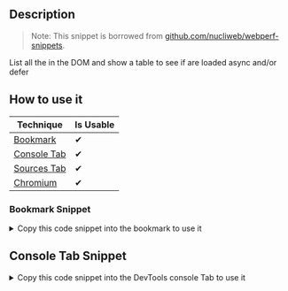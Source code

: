 ## Description

> Note: 
> This snippet is borrowed from [github.com/nucliweb/webperf-snippets](https://github.com/nucliweb/webperf-snippets/blob/main/README.md#scripts-loading).

List all the <scripts> in the DOM and show a table to see if are loaded async and/or defer

## How to use it

<!-- START-HOW_TO[bookmark,console-tab,sources-tab,chromium] -->


| Technique   | Is Usable  |
| ----------- | ---------- |
| [Bookmark](https://github.com/push-based/web-performance-tools/blob/master/docs/how-to-use-it-with-bookmarks) |      ✔    | 
| [Console Tab](https://github.com/push-based/web-performance-tools/blob/master/docs/how-to-use-it-with-console-tab.md) |      ✔    | 
| [Sources Tab](https://github.com/push-based/web-performance-tools/blob/master/docs/how-to-use-it-with-sources-tab.md) |      ✔    | 
| [Chromium](https://github.com/push-based/web-performance-tools/blob/master/docs/how-to-use-it-with-chromium.md)       |      ✔    |
    


### Bookmark Snippet



<details>

<summary>Copy this code snippet into the bookmark to use it</summary>


```javascript

javascript:(() => {const scripts = document.querySelectorAll('script[src]');
const scriptsLoading = [...scripts].map((obj) => {
    let newObj = {};
    newObj = {
        src: obj.src,
        async: obj.async,
        defer: obj.defer,
        'render blocking': obj.async || obj.defer ? '' : '🟥'
    };
    return newObj;
});
console.table(scriptsLoading);
)()
``` 




</details>



## Console Tab Snippet

<details>

<summary>Copy this code snippet into the DevTools console Tab to use it</summary>


```javascript

const scripts = document.querySelectorAll('script[src]');
const scriptsLoading = [...scripts].map((obj) => {
    let newObj = {};
    newObj = {
        src: obj.src,
        async: obj.async,
        defer: obj.defer,
        'render blocking': obj.async || obj.defer ? '' : '🟥'
    };
    return newObj;
});
console.table(scriptsLoading);

``` 




</details>




<!-- END-HOW_TO -->








